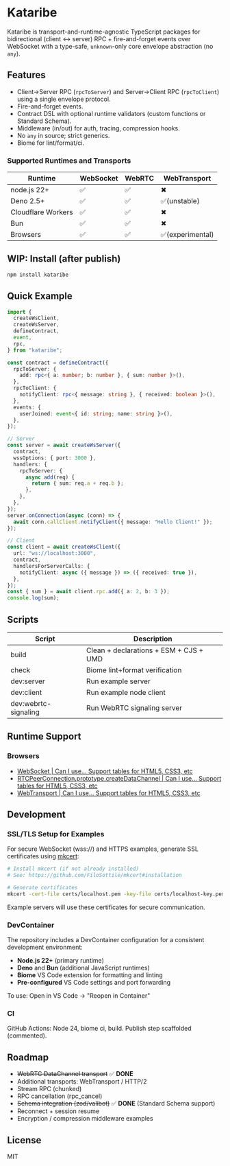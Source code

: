 # Kataribe

Kataribe is transport-and-runtime-agnostic TypeScript packages for bidirectional
(client ↔ server) RPC + fire-and-forget events over WebSocket with a type-safe,
`unknown`-only core envelope abstraction (no `any`).

## Features

- Client→Server RPC (`rpcToServer`) and Server→Client RPC (`rpcToClient`) using
  a single envelope protocol.
- Fire-and-forget events.
- Contract DSL with optional runtime validators (custom functions or Standard
  Schema).
- Middleware (in/out) for auth, tracing, compression hooks.
- No `any` in source; strict generics.
- Biome for lint/format/ci.

### Supported Runtimes and Transports

| Runtime            | WebSocket | WebRTC | WebTransport     |
| ------------------ | --------- | ------ | ---------------- |
| node.js 22+        | ✅        | ✅     | ✖                |
| Deno 2.5+          | ✅        | ✅     | ✅(unstable)     |
| Cloudflare Workers | ✅        | ✅     | ✖                |
| Bun                | ✅        | ✅     | ✖                |
| Browsers           | ✅        | ✅     | ✅(experimental) |

## WIP: Install (after publish)

```bash
npm install kataribe
```

## Quick Example

```ts
import {
  createWsClient,
  createWsServer,
  defineContract,
  event,
  rpc,
} from "kataribe";

const contract = defineContract({
  rpcToServer: {
    add: rpc<{ a: number; b: number }, { sum: number }>(),
  },
  rpcToClient: {
    notifyClient: rpc<{ message: string }, { received: boolean }>(),
  },
  events: {
    userJoined: event<{ id: string; name: string }>(),
  },
});

// Server
const server = await createWsServer({
  contract,
  wssOptions: { port: 3000 },
  handlers: {
    rpcToServer: {
      async add(req) {
        return { sum: req.a + req.b };
      },
    },
  },
});
server.onConnection(async (conn) => {
  await conn.callClient.notifyClient({ message: "Hello Client!" });
});

// Client
const client = await createWsClient({
  url: "ws://localhost:3000",
  contract,
  handlersForServerCalls: {
    notifyClient: async ({ message }) => ({ received: true }),
  },
});
const { sum } = await client.rpc.add({ a: 2, b: 3 });
console.log(sum);
```

## Scripts

| Script               | Description                            |
| -------------------- | -------------------------------------- |
| build                | Clean + declarations + ESM + CJS + UMD |
| check                | Biome lint+format verification         |
| dev:server           | Run example server                     |
| dev:client           | Run example node client                |
| dev:webrtc-signaling | Run WebRTC signaling server            |

## Runtime Support

### Browsers

- [WebSocket | Can I use... Support tables for HTML5, CSS3, etc](https://caniuse.com/mdn-api_websocket)
- [RTCPeerConnection.prototype.createDataChannel | Can I use... Support tables for HTML5, CSS3, etc](https://caniuse.com/mdn-api_rtcpeerconnection_createdatachannel)
- [WebTransport | Can I use... Support tables for HTML5, CSS3, etc](https://caniuse.com/webtransport)

## Development

### SSL/TLS Setup for Examples

For secure WebSocket (wss://) and HTTPS examples, generate SSL certificates
using [mkcert](https://github.com/FiloSottile/mkcert):

```bash
# Install mkcert (if not already installed)
# See: https://github.com/FiloSottile/mkcert#installation

# Generate certificates
mkcert -cert-file certs/localhost.pem -key-file certs/localhost-key.pem localhost 127.0.0.1 ::1
```

Example servers will use these certificates for secure communication.

### DevContainer

The repository includes a DevContainer configuration for a consistent
development environment:

- **Node.js 22+** (primary runtime)
- **Deno** and **Bun** (additional JavaScript runtimes)
- **Biome** VS Code extension for formatting and linting
- **Pre-configured** VS Code settings and port forwarding

To use: Open in VS Code → "Reopen in Container"

### CI

GitHub Actions: Node 24, biome ci, build. Publish step scaffolded (commented).

## Roadmap

- ~~WebRTC DataChannel transport~~ ✅ **DONE**
- Additional transports: WebTransport / HTTP/2
- Stream RPC (chunked)
- RPC cancellation (rpc_cancel)
- ~~Schema integration (zod/valibot)~~ ✅ **DONE** (Standard Schema support)
- Reconnect + session resume
- Encryption / compression middleware examples

## License

MIT
